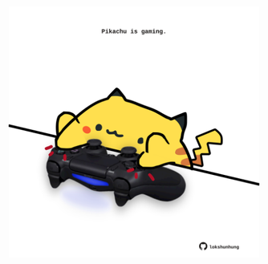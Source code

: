 <!-- built at 04/12/2022, 09:00:56 UTC -->
<p align="center">
  <img width="500" height="500" src="./ReadmeImage.svg">
</p>
